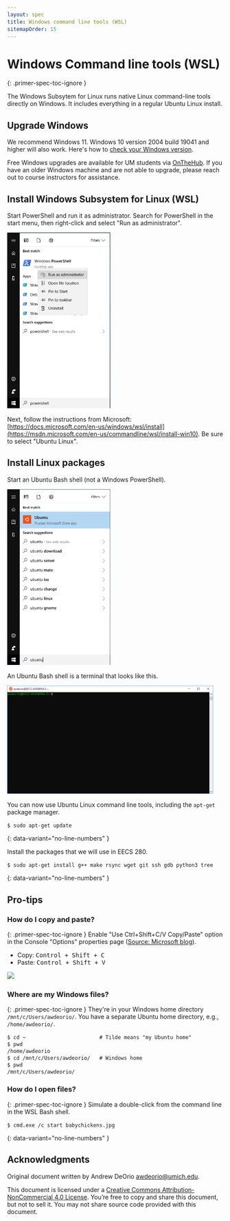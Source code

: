 ```yaml
---
layout: spec
title: Windows command line tools (WSL)
sitemapOrder: 15
---
```


Windows Command line tools (WSL)
================================
{: .primer-spec-toc-ignore }

The Windows Subsytem for Linux runs native Linux command-line tools directly on Windows.  It includes everything in a regular Ubuntu Linux install.


## Upgrade Windows
We recommend Windows 11.  Windows 10 version 2004 build 19041 and higher will also work.  Here's how to [check your Windows version](https://support.microsoft.com/en-us/help/4027391/windows-10-see-which-version-you-have).

Free Windows upgrades are available for UM students via [OnTheHub](https://its.umich.edu/computing/computers-software/software-services/onthehub). If you have an older Windows machine and are not able to upgrade, please reach out to course instructors for assistance.


## Install Windows Subsystem for Linux (WSL)
Start PowerShell and run it as administrator.  Search for PowerShell in the start menu, then right-click and select "Run as administrator".

<img src="images/wsl010.png" width="240px" />

Next, follow the instructions from Microsoft: [https://docs.microsoft.com/en-us/windows/wsl/install](https://msdn.microsoft.com/en-us/commandline/wsl/install-win10).  Be sure to select "Ubuntu Linux".

## Install Linux packages
Start an Ubuntu Bash shell (not a Windows PowerShell).

<img src="images/wsl020.png" width="240px" />

An Ubuntu Bash shell is a terminal that looks like this.

<img src="images/wsl030.png" width="480px" />

You can now use Ubuntu Linux command line tools, including the `apt-get` package manager.
```console
$ sudo apt-get update
```
{: data-variant="no-line-numbers" }

Install the packages that we will use in EECS 280.
```console
$ sudo apt-get install g++ make rsync wget git ssh gdb python3 tree
```
{: data-variant="no-line-numbers" }


## Pro-tips

### How do I copy and paste?
{: .primer-spec-toc-ignore }
Enable "Use Ctrl+Shift+C/V Copy/Paste" option in the Console "Options" properties page ([Source: Microsoft blog](https://devblogs.microsoft.com/commandline/copy-and-paste-arrives-for-linuxwsl-consoles/)).
- Copy: <kbd>Control + Shift + C</kbd>
- Paste: <kbd>Control + Shift + V</kbd>

<img src="https://devblogs.microsoft.com/wp-content/uploads/sites/33/2019/04/copy-paste.png" width=480px>


### Where are my Windows files?
{: .primer-spec-toc-ignore }
They're in your Windows home directory `/mnt/c/Users/awdeorio/`.  You have a separate Ubuntu home directory, e.g., `/home/awdeorio/`.
```console
$ cd ~                        # Tilde means "my Ubuntu home"
$ pwd
/home/awdeorio
$ cd /mnt/c/Users/awdeorio/   # Windows home
$ pwd
/mnt/c/Users/awdeorio/
```

### How do I open files?
{: .primer-spec-toc-ignore }
Simulate a double-click from the command line in the WSL Bash shell.
```console
$ cmd.exe /c start babychickens.jpg
```
{: data-variant="no-line-numbers" }


## Acknowledgments
Original document written by Andrew DeOrio awdeorio@umich.edu.

This document is licensed under a [Creative Commons Attribution-NonCommercial 4.0 License](https://creativecommons.org/licenses/by-nc/4.0/). You’re free to copy and share this document, but not to sell it. You may not share source code provided with this document.
